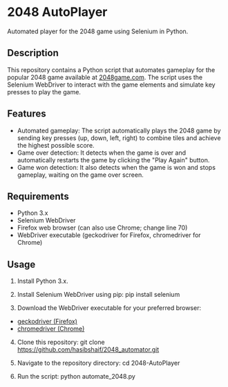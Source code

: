 # 2048 AutoPlayer

Automated player for the 2048 game using Selenium in Python.

## Description

This repository contains a Python script that automates gameplay for the popular 2048 game available at [2048game.com](https://2048game.com/). The script uses the Selenium WebDriver to interact with the game elements and simulate key presses to play the game.

## Features

- Automated gameplay: The script automatically plays the 2048 game by sending key presses (up, down, left, right) to combine tiles and achieve the highest possible score.
- Game over detection: It detects when the game is over and automatically restarts the game by clicking the "Play Again" button.
- Game won detection: It also detects when the game is won and stops gameplay, waiting on the game over screen.

## Requirements

- Python 3.x
- Selenium WebDriver
- Firefox web browser (can also use Chrome; change line 70)
- WebDriver executable (geckodriver for Firefox, chromedriver for Chrome)

## Usage

1. Install Python 3.x.

2. Install Selenium WebDriver using pip:
   pip install selenium

4. Download the WebDriver executable for your preferred browser:
- [geckodriver (Firefox)](https://github.com/mozilla/geckodriver/releases)
- [chromedriver (Chrome)](https://sites.google.com/a/chromium.org/chromedriver/downloads)
  
4. Clone this repository:
  git clone https://github.com/hasibshaif/2048_automator.git

5. Navigate to the repository directory:
   cd 2048-AutoPlayer

6. Run the script:
 python automate_2048.py







